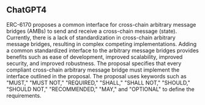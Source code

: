 ## ChatGPT4

ERC-6170 proposes a common interface for cross-chain arbitrary message bridges (AMBs) to send and receive a cross-chain message (state). Currently, there is a lack of standardization in cross-chain arbitrary message bridges, resulting in complex competing implementations. Adding a common standardized interface to the arbitrary message bridges provides benefits such as ease of development, improved scalability, improved security, and improved robustness. The proposal specifies that every compliant cross-chain arbitrary message bridge must implement the interface outlined in the proposal. The proposal uses keywords such as "MUST," "MUST NOT," "REQUIRED," "SHALL," "SHALL NOT," "SHOULD," "SHOULD NOT," "RECOMMENDED," "MAY," and "OPTIONAL" to define the requirements.
